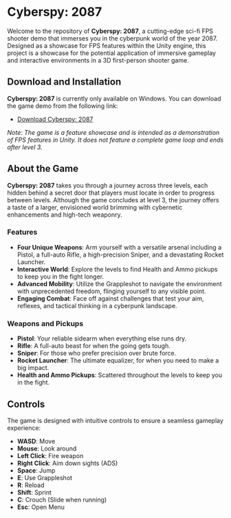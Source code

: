 # Cyberspy: 2087

Welcome to the repository of **Cyberspy: 2087**, a cutting-edge sci-fi FPS shooter demo that immerses you in the cyberpunk world of the year 2087. Designed as a showcase for FPS features within the Unity engine, this project is a showcase for the potential application of immersive gameplay and interactive environments in a 3D first-person shooter game.

## Download and Installation

**Cyberspy: 2087** is currently only available on Windows. You can download the game demo from the following link:

- [Download Cyberspy: 2087]([#](https://github.com/pambonian/cyberspy2087/releases/download/v1_0_0/Cyberspy2087_v1_0_0.zip))

*Note: The game is a feature showcase and is intended as a demonstration of FPS features in Unity. It does not feature a complete game loop and ends after level 3.*

## About the Game

**Cyberspy: 2087** takes you through a journey across three levels, each hidden behind a secret door that players must locate in order to progress between levels. Although the game concludes at level 3, the journey offers a taste of a larger, envisioned world brimming with cybernetic enhancements and high-tech weaponry.

### Features

- **Four Unique Weapons**: Arm yourself with a versatile arsenal including a Pistol, a full-auto Rifle, a high-precision Sniper, and a devastating Rocket Launcher.
- **Interactive World**: Explore the levels to find Health and Ammo pickups to keep you in the fight longer.
- **Advanced Mobility**: Utilize the Grappleshot to navigate the environment with unprecedented freedom, flinging yourself to any visible point.
- **Engaging Combat**: Face off against challenges that test your aim, reflexes, and tactical thinking in a cyberpunk landscape.

### Weapons and Pickups

- **Pistol**: Your reliable sidearm when everything else runs dry.
- **Rifle**: A full-auto beast for when the going gets tough.
- **Sniper**: For those who prefer precision over brute force.
- **Rocket Launcher**: The ultimate equalizer, for when you need to make a big impact.
- **Health and Ammo Pickups**: Scattered throughout the levels to keep you in the fight.

## Controls

The game is designed with intuitive controls to ensure a seamless gameplay experience:

- **WASD**: Move
- **Mouse**: Look around
- **Left Click**: Fire weapon
- **Right Click**: Aim down sights (ADS)
- **Space**: Jump
- **E**: Use Grappleshot
- **R**: Reload
- **Shift**: Sprint
- **C**: Crouch (Slide when running)
- **Esc**: Open Menu



